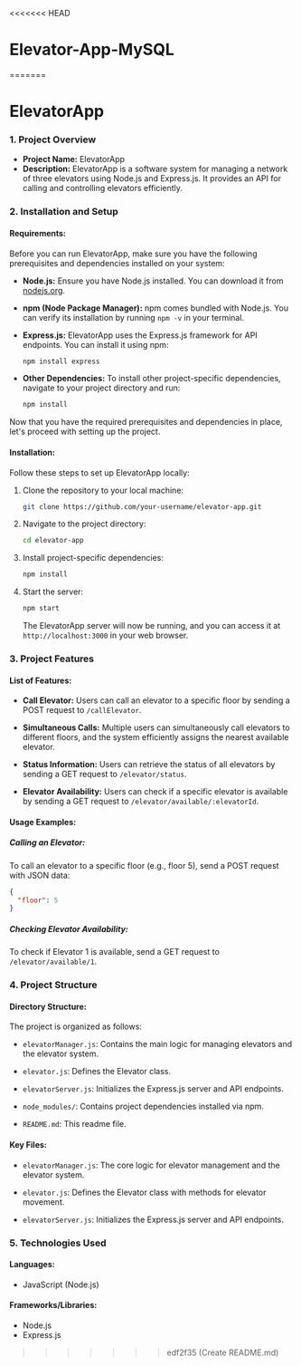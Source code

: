 <<<<<<< HEAD
# Elevator-App-MySQL
=======

# ElevatorApp

### **1. Project Overview**

- **Project Name:** ElevatorApp
- **Description:** ElevatorApp is a software system for managing a network of three elevators using Node.js and Express.js. It provides an API for calling and controlling elevators efficiently.

### **2. Installation and Setup**

#### **Requirements:**

Before you can run ElevatorApp, make sure you have the following prerequisites and dependencies installed on your system:

- **Node.js:** Ensure you have Node.js installed. You can download it from [nodejs.org](https://nodejs.org/).

- **npm (Node Package Manager):** npm comes bundled with Node.js. You can verify its installation by running `npm -v` in your terminal.

- **Express.js:** ElevatorApp uses the Express.js framework for API endpoints. You can install it using npm:

  ```bash
  npm install express
  ```

- **Other Dependencies:** To install other project-specific dependencies, navigate to your project directory and run:

  ```bash
  npm install
  ```

Now that you have the required prerequisites and dependencies in place, let's proceed with setting up the project.

#### **Installation:**

Follow these steps to set up ElevatorApp locally:

1. Clone the repository to your local machine:

   ```bash
   git clone https://github.com/your-username/elevator-app.git
   ```

2. Navigate to the project directory:

   ```bash
   cd elevator-app
   ```

3. Install project-specific dependencies:

   ```bash
   npm install
   ```

4. Start the server:

   ```bash
   npm start
   ```

   The ElevatorApp server will now be running, and you can access it at `http://localhost:3000` in your web browser.

### **3. Project Features**

#### **List of Features:**

- **Call Elevator:** Users can call an elevator to a specific floor by sending a POST request to `/callElevator`.

- **Simultaneous Calls:** Multiple users can simultaneously call elevators to different floors, and the system efficiently assigns the nearest available elevator.

- **Status Information:** Users can retrieve the status of all elevators by sending a GET request to `/elevator/status`.

- **Elevator Availability:** Users can check if a specific elevator is available by sending a GET request to `/elevator/available/:elevatorId`.

#### **Usage Examples:**

##### Calling an Elevator:

To call an elevator to a specific floor (e.g., floor 5), send a POST request with JSON data:

```json
{
  "floor": 5
}
```

##### Checking Elevator Availability:

To check if Elevator 1 is available, send a GET request to `/elevator/available/1`.

### **4. Project Structure**

#### **Directory Structure:**

The project is organized as follows:

- `elevatorManager.js`: Contains the main logic for managing elevators and the elevator system.

- `elevator.js`: Defines the Elevator class.

- `elevatorServer.js`: Initializes the Express.js server and API endpoints.

- `node_modules/`: Contains project dependencies installed via npm.

- `README.md`: This readme file.

#### **Key Files:**

- `elevatorManager.js`: The core logic for elevator management and the elevator system.

- `elevator.js`: Defines the Elevator class with methods for elevator movement.

- `elevatorServer.js`: Initializes the Express.js server and API endpoints.

### **5. Technologies Used**

#### **Languages:**

- JavaScript (Node.js)

#### **Frameworks/Libraries:**

- Node.js
- Express.js

>>>>>>> edf2f35 (Create README.md)
